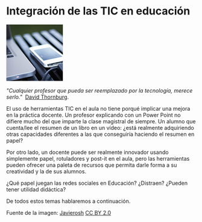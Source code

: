 # Integración de las TIC en educación


![](img/10937696373_7a6a073793_q.jpg)


_"Cualquier profesor que pueda ser reemplazado por la tecnología, merece serlo."_  [David Thornburg](http://www.tcpd.org/david-thornburg/).

El uso de herramientas TIC en el aula no tiene porqué implicar una mejora en la práctica docente. Un profesor explicando con un Power Point no difiere mucho del que imparte la clase magistral de siempre. Un alumno que cuenta/lee el resumen de un libro en un vídeo: ¿está realmente adquiriendo otras capacidades diferentes a las que conseguiría haciendo el resumen en papel?

Por otro lado, un docente puede ser realmente innovador usando simplemente papel, rotuladores y post-it en el aula, pero las herramientas pueden ofrecer una paleta de recursos que permita darle forma a su creatividad y la de sus alumnos.

¿Qué papel juegan las redes sociales en Educación? ¿Distraen? ¿Pueden tener utilidad didáctica?

De todos estos temas hablaremos a continuación.

Fuente de la imagen: [Javierosh](https://www.flickr.com/photos/javierosh/ "Ir a la galería de Javierosh") [CC BY 2.0](https://creativecommons.org/licenses/by/2.0/)

